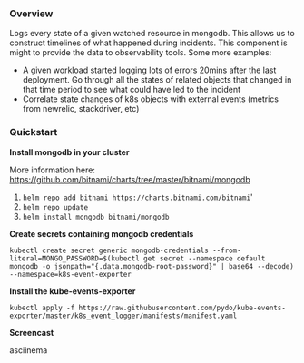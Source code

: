 ### Overview

Logs every state of a given watched resource in mongodb. This allows us to construct timelines of what happened during
incidents. This component is might to provide the data to observability tools. Some more examples:
- A given workload started logging lots of errors 20mins after the last deployment. Go through all the states of related objects that changed
in that time period to see what could have led to the incident
- Correlate state changes of k8s objects with external events (metrics from newrelic, stackdriver, etc)


### Quickstart

**Install mongodb in your cluster** 

More information here: https://github.com/bitnami/charts/tree/master/bitnami/mongodb
1. `helm repo add bitnami https://charts.bitnami.com/bitnami`'
2. `helm repo update`
3. `helm install mongodb bitnami/mongodb`

**Create secrets containing mongodb credentials**

`kubectl create secret generic mongodb-credentials --from-literal=MONGO_PASSWORD=$(kubectl get secret --namespace default mongodb -o jsonpath="{.data.mongodb-root-password}" | base64 --decode) --namespace=k8s-event-exporter`

**Install the kube-events-exporter**

`kubectl apply -f https://raw.githubusercontent.com/pydo/kube-events-exporter/master/k8s_event_logger/manifests/manifest.yaml`

**Screencast**

asciinema